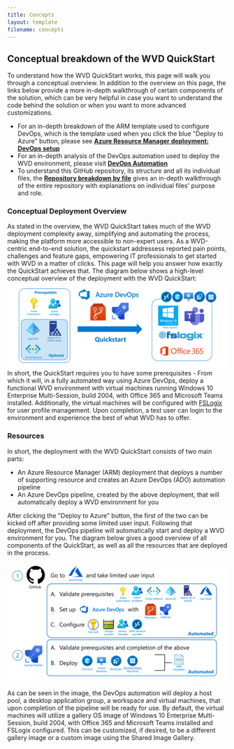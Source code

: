```yaml
---
title: Concepts
layout: template
filename: concepts
---
```


## <b>Conceptual breakdown of the WVD QuickStart</b>
To understand how the WVD QuickStart works, this page will walk you through a conceptual overview. In addition to the overview on this page, the links below provide a more in-depth walkthrough of certain components of the solution, which can be very helpful in case you want to understand the code behind the solution or when you want to more advanced customizations.

* For an in-depth breakdown of the ARM template used to configure DevOps, which is the template used when you click the blue "Deploy to Azure" button, please see <b><a href="armdeployment">Azure Resource Manager deployment: DevOps setup</a></b>
* For an in-depth analysis of the DevOps automation used to deploy the WVD environment, please visit <b><a href="devops">DevOps Automation</a></b>
* To understand this GitHub repository, its structure and all its individual files, the <b><a href="repo">Repository breakdown by file</a></b> gives an in-depth walkthrough of the entire repository with explanations on individual files' purpose and role.

### <b>Conceptual Deployment Overview</b>
As stated in the overview, the WVD QuickStart takes much of the WVD deployment complexity away, simplifying and automating the process, making the platform more accessible to non-expert users. As a WVD-centric end-to-end solution, the quickstart addressess reported pain points, challenges and feature gaps, empowering IT professionals to get started with WVD in a matter of clicks. This page will help you answer how exactly the QuickStart achieves that. The diagram below shows a high-level conceptual overview of the deployment with the WVD QuickStart:
![Deployment overview](images/overview.PNG?raw=true)
In short, the QuickStart requires you to have some prerequisites - From which it will, in a fully automated way using Azure DevOps, deploy a functional WVD environment with virtual machines running Windows 10 Enterprise Multi-Session, build 2004, with Office 365 and Microsoft Teams installed. Additionally, the virtual machines will be configured with <a href="https://docs.microsoft.com/en-us/fslogix/overview">FSLogix</a> for user profile management. Upon completion, a test user can login to the environment and experience the best of what WVD has to offer.

### <b>Resources</b>
In short, the deployment with the WVD QuickStart consists of two main parts:

* An Azure Resource Manager (ARM) deployment that deploys a number of supporting resource and creates an Azure DevOps (ADO) automation pipeline
* An Azure DevOps pipeline, created by the above deployment, that will automatically deploy a WVD environment for you

After clicking the "Deploy to Azure" button, the first of the two can be kicked off after providing some limited user input. Following that deployment, the DevOps pipeline will automatically start and deploy a WVD environment for you. The diagram below gives a good overview of all components of the QuickStart, as well as all the resources that are deployed in the process.

![Deployment overview](images/newDiagram.PNG?raw=true)

As can be seen in the image, the DevOps automation will deploy a host pool, a desktop application group, a workspace and virtual machines, that upon completion of the pipeline will be ready for use. By default, the virtual machines will utilize a gallery OS image of Windows 10 Enterprise Multi-Session, build 2004, with Office 365 and Microsoft Teams installed and FSLogix configured. This can be customized, if desired, to be a different gallery image or a custom image using the Shared Image Gallery. 
